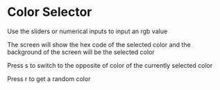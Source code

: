 # Color Selector

Use the sliders or numerical inputs to input an rgb value

The screen will show the hex code of the selected color and the background of the screen will be the selected color

Press s to switch to the opposite of color of the currently selected color

Press r to get a random color
